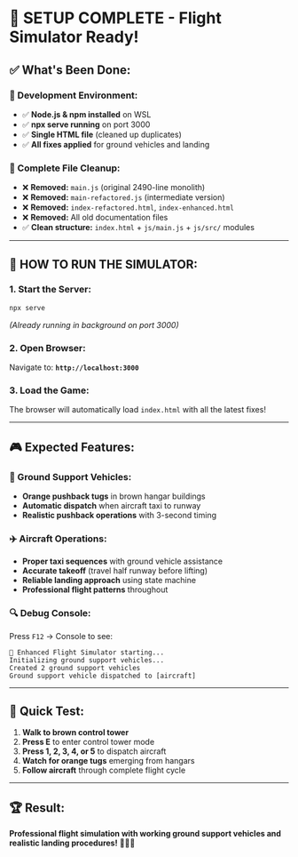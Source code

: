 # 🎉 **SETUP COMPLETE - Flight Simulator Ready!**

## ✅ **What's Been Done:**

### **🔧 Development Environment:**
- ✅ **Node.js & npm installed** on WSL
- ✅ **npx serve running** on port 3000  
- ✅ **Single HTML file** (cleaned up duplicates)
- ✅ **All fixes applied** for ground vehicles and landing

### **🧹 Complete File Cleanup:**
- ❌ **Removed:** `main.js` (original 2490-line monolith)
- ❌ **Removed:** `main-refactored.js` (intermediate version)
- ❌ **Removed:** `index-refactored.html`, `index-enhanced.html` 
- ❌ **Removed:** All old documentation files
- ✅ **Clean structure:** `index.html` + `js/main.js` + `js/src/` modules

---

## 🚀 **HOW TO RUN THE SIMULATOR:**

### **1. Start the Server:**
```bash
npx serve
```
*(Already running in background on port 3000)*

### **2. Open Browser:**
Navigate to: **`http://localhost:3000`**

### **3. Load the Game:**
The browser will automatically load `index.html` with all the latest fixes!

---

## 🎮 **Expected Features:**

### **🚚 Ground Support Vehicles:**
- **Orange pushback tugs** in brown hangar buildings
- **Automatic dispatch** when aircraft taxi to runway
- **Realistic pushback operations** with 3-second timing

### **✈️ Aircraft Operations:**
- **Proper taxi sequences** with ground vehicle assistance
- **Accurate takeoff** (travel half runway before lifting)
- **Reliable landing approach** using state machine
- **Professional flight patterns** throughout

### **🔍 Debug Console:**
Press `F12` → Console to see:
```
🚀 Enhanced Flight Simulator starting...
Initializing ground support vehicles...
Created 2 ground support vehicles
Ground support vehicle dispatched to [aircraft]
```

---

## 🎯 **Quick Test:**

1. **Walk to brown control tower**
2. **Press E** to enter control tower mode  
3. **Press 1, 2, 3, 4, or 5** to dispatch aircraft
4. **Watch for orange tugs** emerging from hangars
5. **Follow aircraft** through complete flight cycle

---

## 🏆 **Result:**
**Professional flight simulation with working ground support vehicles and realistic landing procedures!** 🛫🚚🛬